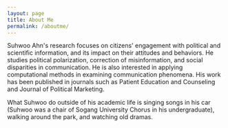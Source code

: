 ```yaml
---
layout: page
title: About Me
permalink: /aboutme/
---
```

Suhwoo Ahn's research focuses on citizens' engagement with political and scientific information, and its impact on their attitudes and behaviors. He studies political polarization, correction of misinformation, and social disparities in communication. He is also interested in applying computational methods in examining communication phenomena. His work has been published in journals such as Patient Education and Counseling and Journal of Political Marketing.

What Suhwoo do outside of his academic life is singing songs in his car (Suhwoo was a chair of Sogang University Chorus in his undergraduate), walking around the park, and watching old dramas.
